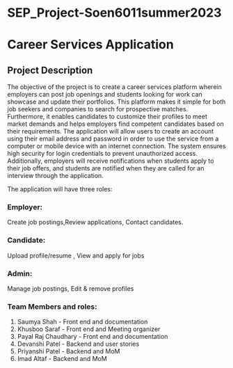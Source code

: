 # SEP_Project-Soen6011summer2023 
# Career Services Application

## Project Description
The objective of the project is to create a career services platform wherein employers can post job openings and students looking for work can showcase and update their portfolios. This platform makes it simple for both job seekers and companies to search for prospective matches. Furthermore, it enables candidates to customize their profiles to meet market demands and helps employers find competent candidates based on their requirements. The application will allow users to create an account using their email address and password in order to use the service from a computer or mobile device with an internet connection. The system ensures high security for login credentials to prevent unauthorized access. Additionally, employers will receive notifications when students apply to their job offers, and students are notified when they are called for an interview through the application.

The application will have three roles:
### Employer:
Create job postings,Review applications, Contact candidates.
### Candidate:
Upload profile/resume , View and apply for jobs
### Admin:
Manage job postings, Edit & remove profiles
### Team Members and roles:
1. Saumya Shah -  Front end and documentation
2. Khusboo Saraf - Front end and Meeting organizer 
3. Payal Raj Chaudhary - Front end and documentation
4. Devanshi Patel -  Backend and user stories
5. Priyanshi Patel - Backend  and MoM
6. Imad Altaf -  Backend and MoM

